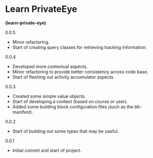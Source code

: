 # Learn PrivateEye
**(learn-private-eye)**

0.0.5
- Minor refactoring.
- Start of creating query classes for retrieving tracking information.

0.0.4
- Developed more contextual aspects.
- Minor refactoring to provide better consistency across code base.
- Start of fleshing out activity accumulator aspects.

0.0.3
- Created some simple value objects.
- Start of developing a context (based on course or user).
- Added some building block configuration files (such as the bb-manifest).

0.0.2
- Start of building out some types that may be useful.

 0.0.1
- Initial commit and start of project.
